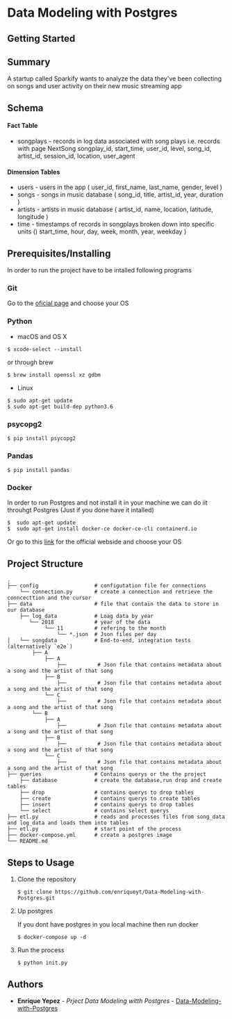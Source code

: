 # Data Modeling with Postgres


## Getting Started


## Summary

A startup called Sparkify wants to analyze the data they've been collecting on songs and user activity on their new music streaming app



## Schema

#### **Fact Table**
* songplays - records in log data associated with song plays i.e. records with page NextSong
    songplay_id, start_time, user_id, level, song_id, artist_id, session_id, location, user_agent


#### **Dimension Tables**
* users - users in the app
    ( user_id, first_name, last_name, gender, level )
* songs - songs in music database
    ( song_id, title, artist_id, year, duration )
* artists - artists in music database
    ( artist_id, name, location, latitude, longitude )
* time - timestamps of records in songplays broken down into specific units
    () start_time, hour, day, week, month, year, weekday )



## Prerequisites/Installing

In order to run the project have to be intalled following programs

### Git

Go to the [oficial page](https://git-scm.com/book/en/v2/Getting-Started-Installing-Git) and choose your OS


### Python

* macOS and OS X

```
$ xcode-select --install
```

or through brew

```
$ brew install openssl xz gdbm
```


* Linux

```
$ sudo apt-get update
$ sudo apt-get build-dep python3.6
```

### psycopg2

```
$ pip install psycopg2
```

### Pandas

```
$ pip install pandas
```


### Docker

In order to run Postgres and not install it in your machine we can do iit throuhgt Postgres (Just if you done have it intalled)


```
$  sudo apt-get update
$  sudo apt-get install docker-ce docker-ce-cli containerd.io
```

Or go to this [link](https://docs.docker.com/engine/install/) for the official webside and choose your OS


## Project Structure

    .
    ├── config                  # configutation file for connections
        └── connection.py       # create a connection and retrieve the conncecttion and the cursor
    ├── data                    # file that contain the data to store in our database
        ├── log_data            # Loag data by year
           └── 2018             # year of the data
                └── 11          # refering to the month
                    └── *.json  # Json files per day
    │   └── songdata            # End-to-end, integration tests (alternatively `e2e`)
            ├── A               
                ├── A            
                    ├──          # Json file that contains metadata about a song and the artist of that song
                ├── B 
                    ├──          # Json file that contains metadata about a song and the artist of that song          
                └── C  
                    ├──          # Json file that contains metadata about a song and the artist of that song          
            └── B            
                ├── A      
                    ├──          # Json file that contains metadata about a song and the artist of that song      
                ├── B     
                    ├──          # Json file that contains metadata about a song and the artist of that song       
                └── C        
                    ├──          # Json file that contains metadata about a song and the artist of that song   
    ├── queries                 # Contains querys or the the project
        ├── database            # create the database,run drop and create tables
        ├── drop                # contains querys to drop tables
        ├── create              # contains querys to create tables
        ├── insert              # contains querys to drop tables
        └── select              # contains select querys           
    ├── etl.py                  # reads and processes files from song_data and log_data and loads them into tables
    ├── etl.py                  # start point of the process
    ├── docker-compose.yml      # create a postgres image
    └── README.md


## Steps to Usage

1. Clone the repository

    ```
    $ git clone https://github.com/enriqueyt/Data-Modeling-with-Postgres.git
    ```

2. Up postgres

    If you dont have postgres in you local machine then run docker

    ```
    $ docker-compose up -d

    ```

3. Run the process

    ```
    $ python init.py
    ```



## Authors

* **Enrique Yepez** - *Prject Data Modeling witth Postgres* - [Data-Modeling-with-Postgres](https://github.com/enriqueyt/Data-Modeling-with-Postgres)

